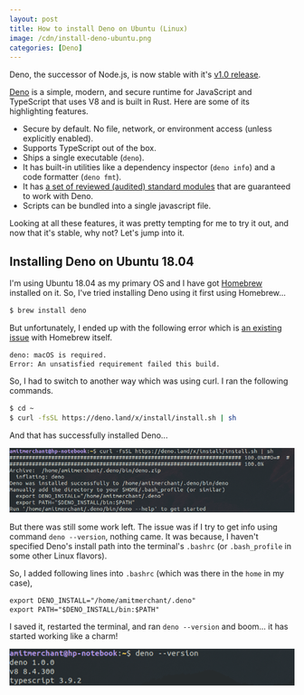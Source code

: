 ```yaml
---
layout: post
title: How to install Deno on Ubuntu (Linux)
image: /cdn/install-deno-ubuntu.png
categories: [Deno]
---
```


Deno, the successor of Node.js, is now stable with it's [v1.0 release](https://deno.land/v1). 

[Deno](https://deno.land/) is a simple, modern, and secure runtime for JavaScript and TypeScript that uses V8 and is built in Rust. Here are some of its highlighting features.

- Secure by default. No file, network, or environment access (unless explicitly enabled).
- Supports TypeScript out of the box.
- Ships a single executable (`deno`).
- It has built-in utilities like a dependency inspector (`deno info`) and a code formatter (`deno fmt`).
- It has [a set of reviewed (audited) standard modules](https://github.com/denoland/deno/tree/master/std) that are guaranteed to work with Deno.
- Scripts can be bundled into a single javascript file.

Looking at all these features, it was pretty tempting for me to try it out, and now that it's stable, why not? Let's jump into it.

## Installing Deno on Ubuntu 18.04

I'm using Ubuntu 18.04 as my primary OS and I have got [Homebrew](https://brew.sh/) installed on it. So, I've tried installing Deno using it first using Homebrew...

```bash
$ brew install deno 
```

But unfortunately, I ended up with the following error which is [an existing issue](https://github.com/denoland/deno_install/issues/93) with Homebrew itself.

```
deno: macOS is required.
Error: An unsatisfied requirement failed this build.
```

So, I had to switch to another way which was using curl. I ran the following commands.

```bash
$ cd ~
$ curl -fsSL https://deno.land/x/install/install.sh | sh
```

And that has successfully installed Deno...

![Deno successful installation](/images/deno-installation.png)

But there was still some work left. The issue was if I try to get info using command `deno --version`, nothing came. It was because, I haven't specified Deno's install path into the terminal's `.bashrc` (or `.bash_profile` in some other Linux flavors).

So, I added following lines into `.bashrc` (which was there in the `home` in my case),

```
export DENO_INSTALL="/home/amitmerchant/.deno"
export PATH="$DENO_INSTALL/bin:$PATH"
```

I saved it, restarted the terminal, and ran `deno --version` and boom... it has started working like a charm!

![Deno version](/images/deno-version.png)